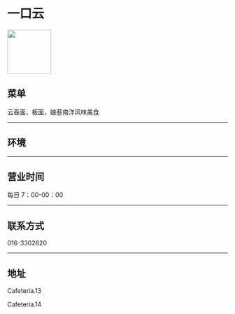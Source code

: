 # 一口云

<img src="https://img.xmummap.com/ly3_yun_logo.webp" width="100" height="100" >

## 菜单

云吞面，板面，娘惹南洋风味美食

---

## 环境

---

## 营业时间

每日 7：00-00：00

---

## 联系方式

016-3302620

---

## 地址

Cafeteria.13

Cafeteria.14
